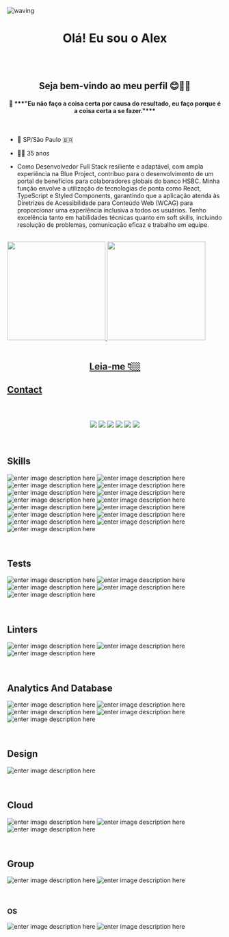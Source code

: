 <!--

- 🔭 I’m currently working on ...
- 💬 Ask me about ...
- 📫 How to reach me: ...
- 😄 Pronouns: ...
- ⚡ Fun fact: ...
- 🌱 I’m currently learning at Trybe
-->

<!-- APRESENTAÇÃO-->
![waving](https://capsule-render.vercel.app/api?type=waving&height=200&text=AlexSilva%20&fontAlignY=40&color=gradient)

<h1 align="center"> Olá! Eu sou o Alex </h1>
<br>
<br>

<h2 align="center"> Seja bem-vindo ao meu perfil 😊🖖🏼 </h2>
  
<div align="center"><h4>💭 ***"Eu não faço a coisa certa por causa do resultado, eu faço porque é a coisa certa a se fazer."***</h4></div>

<br>

 - 📍 SP/São Paulo 🇧🇷
 - 👶🏻 35 anos

 - Como Desenvolvedor Full Stack resiliente e adaptável, com ampla experiência na Blue Project, contribuo para o desenvolvimento de um portal de benefícios para colaboradores globais do banco HSBC. Minha função envolve a utilização de tecnologias de ponta como React, TypeScript e Styled Components, garantindo que a aplicação atenda às Diretrizes de Acessibilidade para Conteúdo Web (WCAG) para proporcionar uma experiência inclusiva a todos os usuários. Tenho excelência tanto em habilidades técnicas quanto em soft skills, incluindo resolução de problemas, comunicação eficaz e trabalho em equipe.
<br>

<!-- DIAGNÓSTICO - DARK-->

 <div style="display: inline" align="center">
  <a href="https://github.com/alexcssilva">
  <img height="230em" src="https://github-readme-stats-git-masterrstaa-rickstaa.vercel.app/api?username=alexcssilva&show_icons=true&theme=dark&include_all_commits=true&count_private=true"/>
  <img height="230em" src="https://github-readme-stats-git-masterrstaa-rickstaa.vercel.app/api/top-langs/?username=alexcssilva&layout=compact&langs_count=20&theme=dark"/>
</div>

<br>
<br>	
	
##

<!-- REDE SOCIAIS --> 

<h2 align="center">Leia-me 👇🏼</h2>

## Contact<br><br>
<div align="center"><br>
  <a href="https://www.instagram.com/alexcssilva/" target="_blank"><img src="https://img.shields.io/badge/-Instagram-%23E4405F?style=for-the-badge&logo=instagram&logoColor=white" target="_blank"></a>
  <a href="linkedin.com/in/alex-silva-396bb9130" target="_blank"><img src="https://img.shields.io/badge/-LinkedIn-%230077B5?style=for-the-badge&logo=linkedin&logoColor=white" target="_blank"></a> 
  <a href = "mailto:alexcssilva@gmail.com"><img src=https://img.shields.io/badge/Gmail-D14836?style=for-the-badge&logo=gmail&logoColor=white></a>
   <a href="https://www.facebook.com/alexcssilva" target="_blank"><img src="https://img.shields.io/badge/Facebook-1877F2?style=for-the-badge&logo=facebook&logoColor=white" target="_blank"></a> 
  <a href="http://api.whatsapp.com/send?phone=55011981505076" target="_blank"><img src="https://img.shields.io/badge/WhatsApp-25D366?style=for-the-badge&logo=whatsapp&logoColor=white" target="_blank"></a>
  <a href="https://us05web.zoom.us/j/6223907422?pwd=WnVpWU90dXl3eVMzeEJaY0RQNkNmdz09" target="_blank"><img src="https://img.shields.io/badge/Zoom-2D8CFF?style=for-the-badge&logo=zoom&logoColor=white"></a>
</div>	

<br>
<br>

## Skills

<div display>

![enter image description here](https://img.shields.io/badge/JavaScript-F7DF1E?style=for-the-badge&logo=javascript&logoColor=black)
![enter image description here](https://img.shields.io/badge/TypeScript-007ACC?style=for-the-badge&logo=typescript&logoColor=white)
![enter image description here](https://img.shields.io/badge/React-20232A?style=for-the-badge&logo=react&logoColor=61DAFB)
![enter image description here](https://img.shields.io/badge/HTML5-E34F26?style=for-the-badge&logo=html5&logoColor=white)
![enter image description here](https://img.shields.io/badge/CSS3-1572B6?style=for-the-badge&logo=css3&logoColor=white)
![enter image description here](https://img.shields.io/badge/Node.js-43853D?style=for-the-badge&logo=node.js&logoColor=white)
![enter image description here](https://img.shields.io/badge/Python-14354C?style=for-the-badge&logo=python&logoColor=white)
![enter image description here](https://img.shields.io/badge/Java-ED8B00?style=for-the-badge&logo=openjdk&logoColor=white)
![enter image description here](https://img.shields.io/badge/Angular-DD0031?style=for-the-badge&logo=angular&logoColor=white)
![enter image description here](https://img.shields.io/badge/Shell_Script-121011?style=for-the-badge&logo=gnu-bash&logoColor=white)
![enter image description here](https://img.shields.io/badge/Vue.js-35495E?style=for-the-badge&logo=vue.js&logoColor=4FC08D)
![enter image description here](https://img.shields.io/badge/PHP-777BB4?style=for-the-badge&logo=php&logoColor=white)
![enter image description here](https://img.shields.io/badge/Kotlin-0095D5?&style=for-the-badge&logo=kotlin&logoColor=white)
![enter image description here](https://img.shields.io/badge/Laravel-FF2D20?style=for-the-badge&logo=laravel&logoColor=white)
![enter image description here](https://img.shields.io/badge/Bootstrap-563D7C?style=for-the-badge&logo=bootstrap&logoColor=white)
	
<br>
	
## Tests
![enter image description here](https://img.shields.io/badge/Jest-323330?style=for-the-badge&logo=Jest&logoColor=white)
![enter image description here](https://img.shields.io/badge/testing%20library-323330?style=for-the-badge&logo=testing-library&logoColor=red)
![enter image description here](https://img.shields.io/badge/mocha.js-323330?style=for-the-badge&logo=mocha&logoColor=Brown)
![enter image description here](https://img.shields.io/badge/chai.js-323330?style=for-the-badge&logo=chai&logoColor=red)
![enter image description here](https://img.shields.io/badge/sinon.js-323330?style=for-the-badge&logo=sinon)

<br>

## Linters
![enter image description here](https://img.shields.io/badge/eslint-3A33D1?style=for-the-badge&logo=eslint&logoColor=white)
![enter image description here](https://img.shields.io/badge/prettier-1A2C34?style=for-the-badge&logo=prettier&logoColor=F7BA3E)
![enter image description here](https://img.shields.io/badge/stylelint-000?style=for-the-badge&logo=stylelint&logoColor=white)

<br>

## Analytics And Database
![enter image description here](https://img.shields.io/badge/Google%20Analytics-E37400?style=for-the-badge&logo=google%20analytics&logoColor=white)
![enter image description here](https://img.shields.io/badge/Supabase-181818?style=for-the-badge&logo=supabase&logoColor=white)
![enter image description here](https://img.shields.io/badge/MongoDB-4EA94B?style=for-the-badge&logo=mongodb&logoColor=white)
![enter image description here](https://img.shields.io/badge/Tableau-E97627?style=for-the-badge&logo=Tableau&logoColor=white)
![enter image description here](https://img.shields.io/badge/MySQL-00000F?style=for-the-badge&logo=mysql&logoColor=white)

<br>

## Design
![enter image description here](https://img.shields.io/badge/Figma-F24E1E?style=for-the-badge&logo=figma&logoColor=white)

<br>

## Cloud
![enter image description here](https://img.shields.io/badge/Google_Cloud-4285F4?style=for-the-badge&logo=google-cloud&logoColor=white)
![enter image description here](https://img.shields.io/badge/Amazon_AWS-232F3E?style=for-the-badge&logo=amazon-aws&logoColor=white)
![enter image description here](https://img.shields.io/badge/R-276DC3?style=for-the-badge&logo=r&logoColor=white)
</div>

<br>

## Group

![enter image description here](https://img.shields.io/badge/Slack-4A154B?style=for-the-badge&logo=slack&logoColor=white)
![enter image description here](https://img.shields.io/badge/Trello-0052CC?style=for-the-badge&logo=trello&logoColor=white)

<br>

### OS
![enter image description here](https://img.shields.io/badge/Linux-FCC624?style=for-the-badge&logo=linux&logoColor=black)
![enter image description here](https://img.shields.io/badge/Ubuntu-E95420?style=for-the-badge&logo=ubuntu&logoColor=white)
 </div>

	
	
